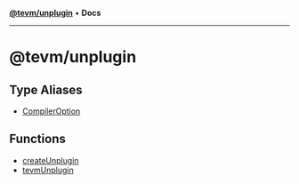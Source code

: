[**@tevm/unplugin**](README.md) • **Docs**

***

# @tevm/unplugin

## Type Aliases

- [CompilerOption](type-aliases/CompilerOption.md)

## Functions

- [createUnplugin](functions/createUnplugin.md)
- [tevmUnplugin](functions/tevmUnplugin.md)
